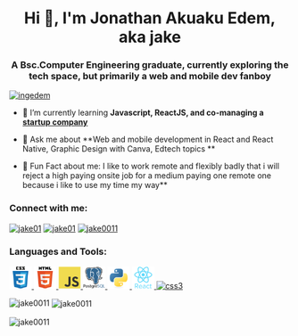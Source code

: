 <h1 align="center">Hi 👋, I'm Jonathan Akuaku Edem, aka jake</h1>
<h3 align="center">A Bsc.Computer Engineering graduate, currently exploring the tech space, but primarily a web and mobile dev fanboy</h3>

<p align="left"> <a href="https://x.com/Ing_Edem" target="blank"><img src="https://img.shields.io/twitter/follow/ingedem?logo=twitter&style=for-the-badge" alt="ingedem" /></a> </p>

- 🌱 I’m currently learning **Javascript, ReactJS, and co-managing a [startup company](wwww.televerseinc.net)**

- 💬 Ask me about **Web and mobile development in React and React Native, Graphic Design with Canva, Edtech topics **

- 🎈 Fun Fact about me: I like to work remote and flexibly badly that i will reject a high paying onsite job for a medium paying one remote one because i like to use my time my way**

<h3 align="left">Connect with me:</h3>
<p align="left">
<a href="mailto:akuakujonathan5488@gmail.com" target="blank"><img align="center" src="https://raw.githubusercontent.com/rahuldkjain/github-profile-readme-generator/master/src/images/icons/email" alt="jake01" height="40" width="40" /></a>
<a href="https://x.com/Ing_Edem/" target="blank"><img align="center" src="https://raw.githubusercontent.com/rahuldkjain/github-profile-readme-generator/master/src/images/icons/Social/twitter.svg" alt="jake01" height="40" width="40" /></a>
<a href="https://www.linkedin.com/in/jonathan-akuaku-edem/" target="blank"><img align="center" src="https://raw.githubusercontent.com/rahuldkjain/github-profile-readme-generator/master/src/images/icons/Social/linked-in-alt.svg" alt="jake0011" height="30" width="40" /></a>
</p>

<h3 align="left">Languages and Tools:</h3>
<p align="left"> <a href="https://reactjs.com/" target="_blank" rel="noreferrer"><img src="https://raw.githubusercontent.com/devicons/devicon/master/icons/css3/css3-original-wordmark.svg" alt="css3" width="40" height="40"/> </a> <a href="https://www.w3.org/html/" target="_blank" rel="noreferrer"> <img src="https://raw.githubusercontent.com/devicons/devicon/master/icons/html5/html5-original-wordmark.svg" alt="html5" width="40" height="40"/> </a> <a href="https://developer.mozilla.org/en-US/docs/Web/JavaScript" target="_blank" rel="noreferrer"> <img src="https://raw.githubusercontent.com/devicons/devicon/master/icons/javascript/javascript-original.svg" alt="javascript" width="40" height="40"/> </a> <a href="https://www.postgresql.org" target="_blank" rel="noreferrer"> <img src="https://raw.githubusercontent.com/devicons/devicon/master/icons/postgresql/postgresql-original-wordmark.svg" alt="postgresql" width="40" height="40"/> </a> <a href="https://www.python.org" target="_blank" rel="noreferrer"> <img src="https://raw.githubusercontent.com/devicons/devicon/master/icons/python/python-original.svg" alt="python" width="40" height="40"/> </a> <a href="https://reactjs.org/" target="_blank" rel="noreferrer"> <img src="https://raw.githubusercontent.com/devicons/devicon/master/icons/react/react-original-wordmark.svg" alt="git" width="40" height="40"/>  <a href="https://git.com/" target="_blank" rel="noreferrer"><img src="https://raw.githubusercontent.com/jmnote/z-icons/master/svg/git.svg" alt="css3" width="40" height="40"/> </a> <a href="https://www.w3.org/html/" target="_blank" rel="noreferrer"></a> </p>

<p><img align="left" src="https://github-readme-stats.vercel.app/api/top-langs?username=jake0011&show_icons=true&locale=en&layout=compact" alt="jake0011" /></p>

<p>&nbsp;<img align="center" src="https://github-readme-stats.vercel.app/api?username=jake0011&show_icons=true&locale=en" alt="jake0011" /></p>

<p><img align="center" src="https://github-readme-streak-stats.herokuapp.com/?user=jake0011&" alt="jake0011" /></p>
